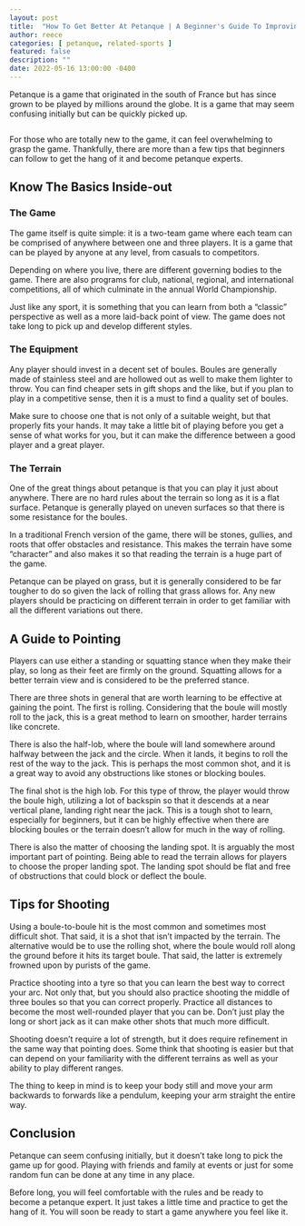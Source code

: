```yaml
---
layout: post
title:  "How To Get Better At Petanque | A Beginner's Guide To Improving"
author: reece
categories: [ petanque, related-sports ]
featured: false
description: ""
date: 2022-05-16 13:00:00 -0400
---
```

    

<!-- wp:paragraph -->
<p xmlns="http://www.w3.org/1999/xhtml">Petanque is a game that originated in the south of France but has since grown to be played by millions around the globe. It is a game that may seem confusing initially but can be quickly picked up.</p>
<!-- /wp:paragraph -->

<!-- wp:image {"id":1024,"sizeSlug":"full","linkDestination":"none"} -->
<figure class="wp-block-image size-full"><img src="/img/posts/How-To-Get-Better-At-Petanque.jpg" alt="" class="wp-image-1024"/></figure>
<!-- /wp:image -->

<!-- wp:paragraph -->
<p>For those who are totally new to the game, it can feel overwhelming to grasp the game. Thankfully, there are more than a few tips that beginners can follow to get the hang of it and become petanque experts.</p>
<!-- /wp:paragraph -->

<!-- wp:heading -->
<h2>Know The Basics Inside-out</h2>
<!-- /wp:heading -->

<!-- wp:heading {"level":3} -->
<h3>The Game</h3>
<!-- /wp:heading -->

<!-- wp:paragraph -->
<p>The game itself is quite simple: it is a two-team game where each team can be comprised of anywhere between one and three players. It is a game that can be played by anyone at any level, from casuals to competitors.</p>
<!-- /wp:paragraph -->

<!-- wp:paragraph -->
<p>Depending on where you live, there are different governing bodies to the game. There are also programs for club, national, regional, and international competitions, all of which culminate in the annual World Championship.</p>
<!-- /wp:paragraph -->

<!-- wp:paragraph -->
<p>Just like any sport, it is something that you can learn from both a “classic” perspective as well as a more laid-back point of view. The game does not take long to pick up and develop different styles.</p>
<!-- /wp:paragraph -->

<!-- wp:heading {"level":3} -->
<h3>The Equipment</h3>
<!-- /wp:heading -->

<!-- wp:paragraph -->
<p>Any player should invest in a decent set of boules. Boules are generally made of stainless steel and are hollowed out as well to make them lighter to throw. You can find cheaper sets in gift shops and the like, but if you plan to play in a competitive sense, then it is a must to find a quality set of boules.</p>
<!-- /wp:paragraph -->

<!-- wp:paragraph -->
<p>Make sure to choose one that is not only of a suitable weight, but that properly fits your hands. It may take a little bit of playing before you get a sense of what works for you, but it can make the difference between a good player and a great player.</p>
<!-- /wp:paragraph -->

<!-- wp:heading {"level":3} -->
<h3>The Terrain</h3>
<!-- /wp:heading -->

<!-- wp:paragraph -->
<p>One of the great things about petanque is that you can play it just about anywhere. There are no hard rules about the terrain so long as it is a flat surface. Petanque is generally played on uneven surfaces so that there is some resistance for the boules.</p>
<!-- /wp:paragraph -->

<!-- wp:paragraph -->
<p>In a traditional French version of the game, there will be stones, gullies, and roots that offer obstacles and resistance. This makes the terrain have some “character” and also makes it so that reading the terrain is a huge part of the game.</p>
<!-- /wp:paragraph -->

<!-- wp:paragraph -->
<p>Petanque can be played on grass, but it is generally considered to be far tougher to do so given the lack of rolling that grass allows for. Any new players should be practicing on different terrain in order to get familiar with all the different variations out there.</p>
<!-- /wp:paragraph -->

<!-- wp:heading -->
<h2>A Guide to Pointing</h2>
<!-- /wp:heading -->

<!-- wp:paragraph -->
<p>Players can use either a standing or squatting stance when they make their play, so long as their feet are firmly on the ground. Squatting allows for a better terrain view and is considered to be the preferred stance.</p>
<!-- /wp:paragraph -->

<!-- wp:paragraph -->
<p>There are three shots in general that are worth learning to be effective at gaining the point. The first is rolling. Considering that the boule will mostly roll to the jack, this is a great method to learn on smoother, harder terrains like concrete.</p>
<!-- /wp:paragraph -->

<!-- wp:paragraph -->
<p>There is also the half-lob, where the boule will land somewhere around halfway between the jack and the circle. When it lands, it begins to roll the rest of the way to the jack. This is perhaps the most common shot, and it is a great way to avoid any obstructions like stones or blocking boules.</p>
<!-- /wp:paragraph -->

<!-- wp:paragraph -->
<p>The final shot is the high lob. For this type of throw, the player would throw the boule high, utilizing a lot of backspin so that it descends at a near vertical plane, landing right near the jack. This is a tough shot to learn, especially for beginners, but it can be highly effective when there are blocking boules or the terrain doesn’t allow for much in the way of rolling.</p>
<!-- /wp:paragraph -->

<!-- wp:paragraph -->
<p>There is also the matter of choosing the landing spot. It is arguably the most important part of pointing. Being able to read the terrain allows for players to choose the proper landing spot. The landing spot should be flat and free of obstructions that could block or deflect the boule.</p>
<!-- /wp:paragraph -->

<!-- wp:heading -->
<h2>Tips for Shooting</h2>
<!-- /wp:heading -->

<!-- wp:paragraph -->
<p>Using a boule-to-boule hit is the most common and sometimes most difficult shot. That said, it is a shot that isn’t impacted by the terrain. The alternative would be to use the rolling shot, where the boule would roll along the ground before it hits its target boule. That said, the latter is extremely frowned upon by purists of the game.</p>
<!-- /wp:paragraph -->

<!-- wp:paragraph -->
<p>Practice shooting into a tyre so that you can learn the best way to correct your arc. Not only that, but you should also practice shooting the middle of three boules so that you can correct properly. Practice all distances to become the most well-rounded player that you can be. Don’t just play the long or short jack as it can make other shots that much more difficult.</p>
<!-- /wp:paragraph -->

<!-- wp:paragraph -->
<p>Shooting doesn’t require a lot of strength, but it does require refinement in the same way that pointing does. Some think that shooting is easier but that can depend on your familiarity with the different terrains as well as your ability to play different ranges.</p>
<!-- /wp:paragraph -->

<!-- wp:paragraph -->
<p>The thing to keep in mind is to keep your body still and move your arm backwards to forwards like a pendulum, keeping your arm straight the entire way.</p>
<!-- /wp:paragraph -->

<!-- wp:heading -->
<h2>Conclusion</h2>
<!-- /wp:heading -->

<!-- wp:paragraph -->
<p>Petanque can seem confusing initially, but it doesn’t take long to pick the game up for good. Playing with friends and family at events or just for some random fun can be done at any time in any place.</p>
<!-- /wp:paragraph -->

<!-- wp:paragraph -->
<p>Before long, you will feel comfortable with the rules and be ready to become a petanque expert. It just takes a little time and practice to get the hang of it. You will soon be ready to start a game anywhere you feel like it.</p>
<!-- /wp:paragraph -->
    